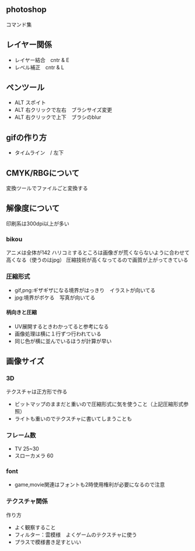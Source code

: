 ## photoshop
コマンド集

## レイヤー関係
+ レイヤー結合　cntr & E
+ レベル補正　cntr & L 


## ペンツール
+ ALT スポイト
+ ALT 右クリックで左右　ブラシサイズ変更
+ ALT 右クリックで上下　ブラシのblur

## gifの作り方
+ タイムライン　/ 左下


## CMYK/RBGについて
変換ツールでファイルごと変換する

## 解像度について
印刷系は300dpi以上が多い
### bikou
アニメは全体が142
ハリコミするところは画像ぎが荒くならないように合わせて高くなる（使うのはjpg）
圧縮技術が高くなってるので画質が上がってきている


### 圧縮形式
+ gif,png:ギザギザになる境界がはっきり　イラストが向いてる
+ jpg:境界がボケる　写真が向いてる
#### 柄向きと圧縮
+ UV展開するときわかってると参考になる
+ 画像処理は横に１行ずつ行われている
+ 同じ色が横に並んでいるほうが計算が早い


## 画像サイズ
### 3D
テクスチャは正方形で作る
+ ビットマップのままだと重いので圧縮形式に気を使うこと（上記圧縮形式参照）
+ ライトも重いのでテクスチャに書いてしまうことも

### フレーム数
+ TV 25~30
+ スローカメラ 60


### font
+ game,movie関連はフォントも2時使用権利が必要になるので注意

### テクスチャ関係
作り方
+ よく観察すること
+ フィルター：雲模様　よくゲームのテクスチャに使う
+ プラスで模様書き足すといい

